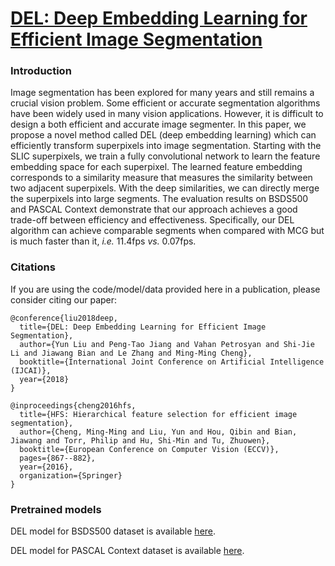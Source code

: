 # [DEL: Deep Embedding Learning for Efficient Image Segmentation](https://mmcheng.net/del/)

### Introduction

Image segmentation has been explored for many years and still remains a crucial vision problem. Some efficient or accurate segmentation algorithms have been widely used in many vision applications. However, it is difficult to design a both efficient and accurate image segmenter. In this paper, we propose a novel method called DEL (deep embedding learning) which can efficiently transform superpixels into image segmentation. Starting with the SLIC superpixels, we train a fully convolutional network to learn the feature embedding space for each superpixel. The learned feature embedding corresponds to a similarity measure that measures the similarity between two adjacent superpixels. With the deep similarities, we can directly merge the superpixels into large segments. The evaluation results on BSDS500 and PASCAL Context demonstrate that our approach achieves a good trade-off between efficiency and effectiveness. Specifically, our DEL algorithm can achieve comparable segments when compared with MCG but is much faster than it, _i.e._ 11.4fps _vs._ 0.07fps.

### Citations

If you are using the code/model/data provided here in a publication, please consider citing our paper:

    @conference{liu2018deep,
      title={DEL: Deep Embedding Learning for Efficient Image Segmentation},
      author={Yun Liu and Peng-Tao Jiang and Vahan Petrosyan and Shi-Jie Li and Jiawang Bian and Le Zhang and Ming-Ming Cheng},
      booktitle={International Joint Conference on Artificial Intelligence (IJCAI)},
      year={2018}
    }
    
    @inproceedings{cheng2016hfs,
      title={HFS: Hierarchical feature selection for efficient image segmentation},
      author={Cheng, Ming-Ming and Liu, Yun and Hou, Qibin and Bian, Jiawang and Torr, Philip and Hu, Shi-Min and Tu, Zhuowen},
      booktitle={European Conference on Computer Vision (ECCV)},
      pages={867--882},
      year={2016},
      organization={Springer}
    }
    
### Pretrained models

DEL model for BSDS500 dataset is available [here](http://mftp.mmcheng.net/liuyun/del/model/).

DEL model for PASCAL Context dataset is available [here](http://mftp.mmcheng.net/liuyun/del/model/).
